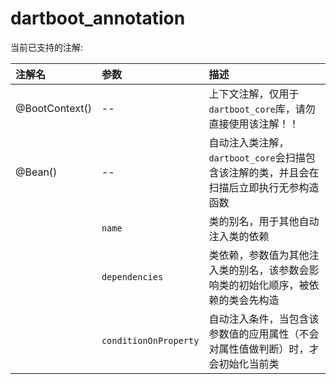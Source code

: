 # dartboot_annotation

当前已支持的注解:

| 注解名 | 参数 | 描述 | 
| :---- | :---- | :---- |
| @BootContext() | -- | 上下文注解，仅用于`dartboot_core`库，请勿直接使用该注解！！|
| @Bean() | -- | 自动注入类注解，`dartboot_core`会扫描包含该注解的类，并且会在扫描后立即执行无参构造函数 |
| | `name` | 类的别名，用于其他自动注入类的依赖 |
| | `dependencies` | 类依赖，参数值为其他注入类的别名，该参数会影响类的初始化顺序，被依赖的类会先构造 |
| | `conditionOnProperty` | 自动注入条件，当包含该参数值的应用属性（不会对属性值做判断）时，才会初始化当前类 |

